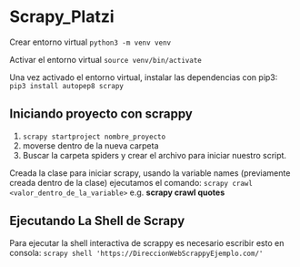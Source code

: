# Scrapy_Platzi


Crear entorno virtual `python3 -m venv venv` 

Activar el entorno virtual `source venv/bin/activate` 

Una vez activado el entorno virtual, instalar las dependencias con pip3:
`pip3 install autopep8 scrapy` 


## Iniciando proyecto con scrappy

1. `scrapy startproject nombre_proyecto`
2. moverse dentro de la nueva carpeta
3. Buscar la carpeta spiders y crear el archivo para iniciar nuestro script. 

Creada la clase para iniciar scrapy, usando la variable names (previamente creada dentro de la clase)
ejecutamos el comando: `scrapy crawl <valor_dentro_de_la_variable>` e.g. __scrapy crawl quotes__


## Ejecutando La Shell de Scrapy

Para ejecutar la shell interactiva de scrappy es necesario escribir esto en consola: 
`scrapy shell 'https://DireccionWebScrappyEjemplo.com/'`